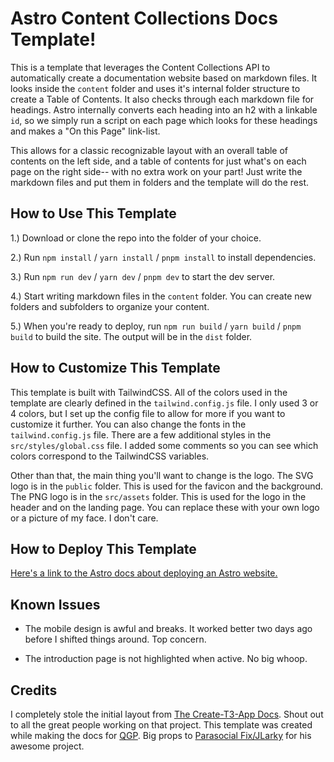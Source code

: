 # Astro Content Collections Docs Template!

This is a template that leverages the Content Collections API to automatically create a documentation website based on markdown files. It looks inside the `content` folder and uses it's internal folder structure to create a Table of Contents. It also checks through each markdown file for headings. Astro internally converts each heading into an h2 with a linkable `id`, so we simply run a script on each page which looks for these headings and makes a "On this Page" link-list.

This allows for a classic recognizable layout with an overall table of contents on the left side, and a table of contents for just what's on each page on the right side-- with no extra work on your part! Just write the markdown files and put them in folders and the template will do the rest.

## How to Use This Template

1.) Download or clone the repo into the folder of your choice.

2.) Run `npm install` / `yarn install` / `pnpm install` to install dependencies.

3.) Run `npm run dev` / `yarn dev` / `pnpm dev` to start the dev server.

4.) Start writing markdown files in the `content` folder. You can create new folders and subfolders to organize your content.

5.) When you're ready to deploy, run `npm run build` / `yarn build` / `pnpm build` to build the site. The output will be in the `dist` folder.

## How to Customize This Template

This template is built with TailwindCSS. All of the colors used in the template are clearly defined in the `tailwind.config.js` file. I only used 3 or 4 colors, but I set up the config file to allow for more if you want to customize it further. You can also change the fonts in the `tailwind.config.js` file. There are a few additional styles in the `src/styles/global.css` file. I added some comments so you can see which colors correspond to the TailwindCSS variables.

Other than that, the main thing you'll want to change is the logo. The SVG logo is in the `public` folder. This is used for the favicon and the background. The PNG logo is in the `src/assets` folder. This is used for the logo in the header and on the landing page. You can replace these with your own logo or a picture of my face. I don't care.

## How to Deploy This Template

[Here's a link to the Astro docs about deploying an Astro website.](https://docs.astro.build/en/guides/deploy/)

## Known Issues

- The mobile design is awful and breaks. It worked better two days ago before I shifted things around. Top concern.

- The introduction page is not highlighted when active. No big whoop.

## Credits

I completely stole the initial layout from [The Create-T3-App Docs](https://create.t3.gg/en/introduction). Shout out to all the great people working on that project. This template was created while making the docs for [QGP](https://qgp.app). Big props to [Parasocial Fix/JLarky](https://twitter.com/JLarky) for his awesome project.
